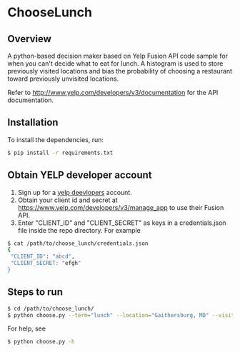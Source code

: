 # ChooseLunch

## Overview
A python-based decision maker based on Yelp Fusion API code sample for when you can't decide what to eat for lunch.  A histogram is used to store previously visited locations and bias the probability of choosing a restaurant toward previously unvisited locations.

Refer to http://www.yelp.com/developers/v3/documentation for the API
documentation.

## Installation
To install the dependencies, run:
~~~ bash
$ pip install -r requirements.txt
~~~

## Obtain YELP developer account
1. Sign up for a [yelp deevlopers](https://www.yelp.com/developers) account.
2. Obtain your client id and secret at https://www.yelp.com/developers/v3/manage_app to use their Fusion API.
3. Enter "CLIENT_ID" and "CLIENT_SECRET" as keys in a credentials.json file inside the repo directory.  For example
~~~ bash
$ cat /path/to/choose_lunch/credentials.json
{
 "CLIENT_ID": "abcd",
 "CLIENT_SECRET: "efgh"
}
~~~

## Steps to run
~~~ bash
$ cd /path/to/choose_lunch/
$ python choose.py --term="lunch" --location="Gaithersburg, MD" --visited="visited.json" --max=5
~~~

For help, see
~~~ bash
$ python choose.py -h
~~~
